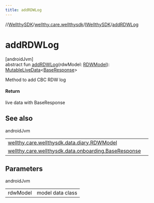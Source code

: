 ```yaml
---
title: addRDWLog
---
```

//[WellthySDK](../../../index.html)/[wellthy.care.wellthysdk](../index.html)/[IWellthySDK](index.html)/[addRDWLog](add-r-d-w-log.html)



# addRDWLog



[androidJvm]\
abstract fun [addRDWLog](add-r-d-w-log.html)(rdwModel: [RDWModel](../../wellthy.care.wellthysdk.data.diary/-r-d-w-model/index.html)): [MutableLiveData](https://developer.android.com/reference/kotlin/androidx/lifecycle/MutableLiveData.html)&lt;[BaseResponse](../../wellthy.care.wellthysdk.data.onboarding/-base-response/index.html)&gt;



Method to add CBC RDW log



#### Return



live data with BaseResponse



## See also


androidJvm

| | |
|---|---|
| [wellthy.care.wellthysdk.data.diary.RDWModel](../../wellthy.care.wellthysdk.data.diary/-r-d-w-model/index.html) |  |
| [wellthy.care.wellthysdk.data.onboarding.BaseResponse](../../wellthy.care.wellthysdk.data.onboarding/-base-response/index.html) |  |



## Parameters


androidJvm

| | |
|---|---|
| rdwModel | model data class |




